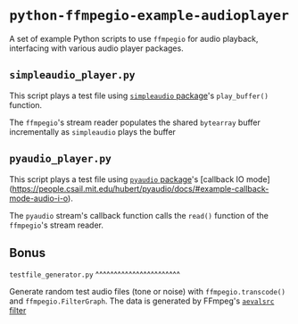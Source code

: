 `python-ffmpegio-example-audioplayer`
=====================================

A set of example Python scripts to use `ffmpegio` for audio playback, 
interfacing with various audio player packages.

`simpleaudio_player.py`
-----------------------

This script plays a test file using [`simpleaudio` package](https://github.com/hamiltron/py-simple-audio)'s `play_buffer()` function.

The `ffmpegio`'s stream reader populates the shared `bytearray` buffer incrementally as `simpleaudio` plays the buffer
 
`pyaudio_player.py`
-------------------

This script plays a test file using [`pyaudio` package](https://people.csail.mit.edu/hubert/pyaudio/)'s [callback IO mode]
(https://people.csail.mit.edu/hubert/pyaudio/docs/#example-callback-mode-audio-i-o).

  The `pyaudio` stream's callback function calls the `read()` function of the `ffmpegio`'s stream reader.


Bonus
-----

`testfile_generator.py`
^^^^^^^^^^^^^^^^^^^^^^^

Generate random test audio files (tone or noise) with `ffmpegio.transcode()` and `ffmpegio.FilterGraph`. 
The data is generated by FFmpeg's [`aevalsrc` filter](https://www.ffmpeg.org/ffmpeg-filters.html#aevalsrc)

